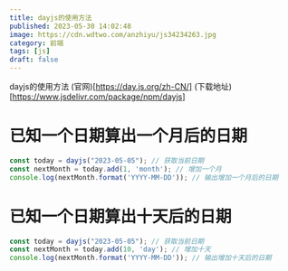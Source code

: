 ```yaml
---
title: dayjs的使用方法
published: 2023-05-30 14:02:48
image: https://cdn.wdtwo.com/anzhiyu/js34234263.jpg
category: 前端
tags: [js]
draft: false
---
```

dayjs的使用方法
(官网)[https://day.js.org/zh-CN/]
(下载地址)[https://www.jsdelivr.com/package/npm/dayjs]
<!--more-->

# 已知一个日期算出一个月后的日期

```js
const today = dayjs("2023-05-05"); // 获取当前日期
const nextMonth = today.add(1, 'month'); // 增加一个月
console.log(nextMonth.format('YYYY-MM-DD')); // 输出增加一个月后的日期
```

# 已知一个日期算出十天后的日期

```js
const today = dayjs("2023-05-05"); // 获取当前日期
const nextMonth = today.add(10, 'day'); // 增加十天
console.log(nextMonth.format('YYYY-MM-DD')); // 输出增加十天后的日期
```














